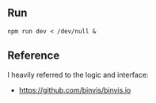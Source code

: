 ## Run

```
npm run dev < /dev/null &
```

## Reference

I heavily referred to the logic and interface:

- https://github.com/binvis/binvis.io
